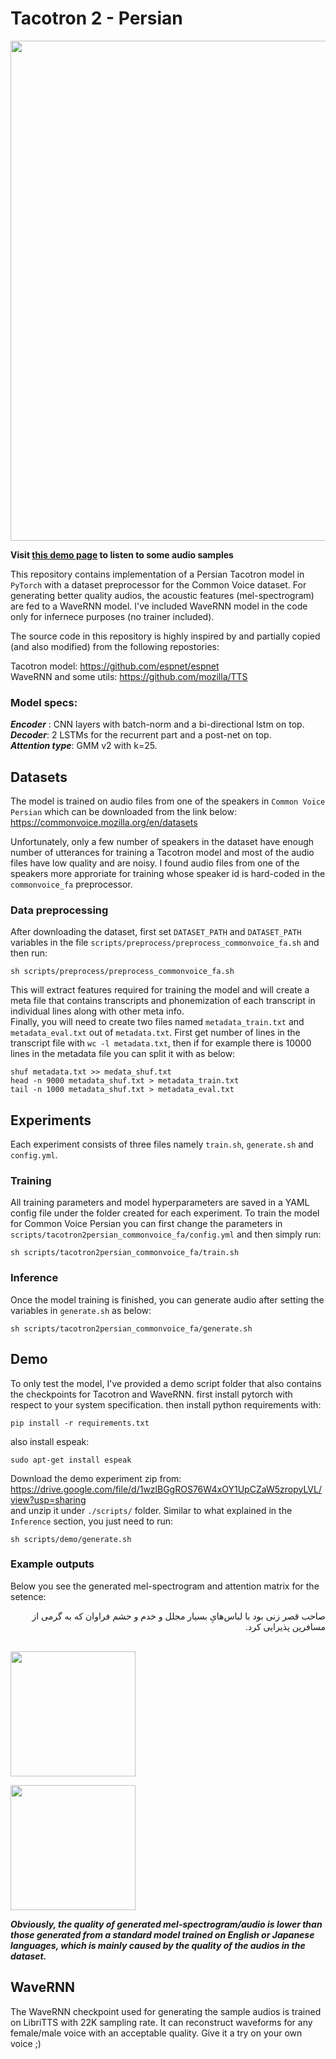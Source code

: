 # Tacotron 2 - Persian
<p align="center"><img src="assets/tacotron2persian.png" width="800"  />
</p>


<strong>Visit <a href="https://hamedhemati.github.io/Tacotron-2-Persian-Demo/">this demo page</a> to listen to some audio samples</strong>

This repository contains implementation of a Persian Tacotron model in `PyTorch` with a dataset preprocessor for the Common Voice dataset. For generating better quality audios, the acoustic features (mel-spectrogram) are fed to a WaveRNN model. I've included WaveRNN model in the code only for infernece purposes (no trainer included).

The source code in this repository is highly inspired by and partially copied (and also modified) from the following repostories:<br>

Tacotron model: https://github.com/espnet/espnet <br>
WaveRNN and some utils: https://github.com/mozilla/TTS <br>

### Model specs:<br>
***Encoder*** : CNN layers with batch-norm and a bi-directional lstm on top.<br>
***Decoder***: 2 LSTMs for the recurrent part and a post-net on top.<br>
***Attention type***: GMM v2 with k=25.

## Datasets
The model is trained on audio files from one of the speakers in `Common Voice Persian` which can be downloaded from the link below:
https://commonvoice.mozilla.org/en/datasets

Unfortunately, only a few number of speakers in the dataset have enough number of utterances for training a Tacotron model and most of the audio files have low quality and are noisy. I found audio files from one of the speakers more approriate for training whose speaker id is hard-coded in the `commonvoice_fa` preprocessor.

### Data preprocessing
After downloading the dataset, first set `DATASET_PATH` and `DATASET_PATH` variables in the file `scripts/preprocess/preprocess_commonvoice_fa.sh` and then run:
```
sh scripts/preprocess/preprocess_commonvoice_fa.sh
```
This will extract features required for training the model and will create a meta file that contains transcripts and phonemization of each transcript in individual lines along with other meta info.<br>
Finally, you will need to create two files named `metadata_train.txt` and `metadata_eval.txt` out of `metadata.txt`. First get number of lines in the transcript file with `wc -l metadata.txt`, then if for example there is 10000 lines in the metadata file you can split it with as below:<br>
```
shuf metadata.txt >> medata_shuf.txt
head -n 9000 metadata_shuf.txt > metadata_train.txt
tail -n 1000 metadata_shuf.txt > metadata_eval.txt
```

## Experiments
Each experiment consists of three files namely `train.sh`, `generate.sh` and `config.yml`.

### Training
All training parameters and model hyperparameters are saved in a YAML config file under the folder created for each experiment. To train the model for Common Voice Persian you can first change the parameters in `scripts/tacotron2persian_commonvoice_fa/config.yml` and then simply run:
```
sh scripts/tacotron2persian_commonvoice_fa/train.sh
```

### Inference
Once the model training is finished, you can generate audio after setting the variables in `generate.sh` as below:

```
sh scripts/tacotron2persian_commonvoice_fa/generate.sh
```

## Demo
To only test the model, I've provided a demo script folder that also contains the checkpoints for Tacotron and WaveRNN. 
first install pytorch with respect to your system specification. then install python requirements with:

```
pip install -r requirements.txt
```

also install espeak:

```
sudo apt-get install espeak
```
Download the demo experiment zip from:<br>
https://drive.google.com/file/d/1wzlBGgROS76W4xOY1UpCZaW5zropyLVL/view?usp=sharing
<br>
and unzip it under `./scripts/` folder. Similar to what explained in the `Inference` section, you just need to run:
```
sh scripts/demo/generate.sh
```

### Example outputs
Below you see the generated mel-spectrogram and attention matrix for the setence:<br>

<div dir="rtl">
صاحب قصر زنی بود با لباس‌هایِ بسیار مجلل و خدم و حشم فراوان که به گرمی از مسافرین پذیرایی کرد.
</div>
<br>

<p align="left"><img src="assets/sample_mel.png" width="200"  />
</p>

<p align="left"><img src="assets/sample_attn.png" width="200"  />
</p>

***Obviously, the quality of generated mel-spectrogram/audio is lower than those generated from a standard model trained on English or Japanese languages, which is mainly caused by the quality of the audios in the dataset.***


## WaveRNN
The WaveRNN checkpoint used for generating the sample audios is trained on LibriTTS with 22K sampling rate. It can reconstruct waveforms for any female/male voice with an acceptable quality. Give it a try on your own voice ;)
